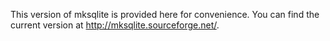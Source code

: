 This version of mksqlite is provided here for convenience. You can find the current version at http://mksqlite.sourceforge.net/.